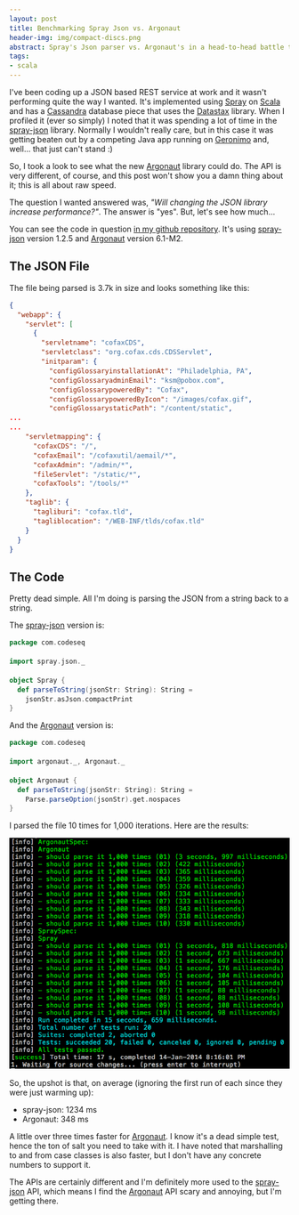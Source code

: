 ```yaml
---
layout: post
title: Benchmarking Spray Json vs. Argonaut
header-img: img/compact-discs.png
abstract: Spray's Json parser vs. Argonaut's in a head-to-head battle to the death.
tags:
- scala
---
```

I've been coding up a JSON based REST service at work and it wasn't performing quite the way I wanted.  It's implemented using [Spray][1] on [Scala][3] and has a [Cassandra][4] database piece that uses the [Datastax][5] library.  When I profiled it (ever so simply) I noted that it was spending a lot of time in the [spray-json][6] library.  Normally I wouldn't really care, but in this case it was getting beaten out by a competing Java app running on [Geronimo][7] and, well... that just can't stand :)

So, I took a look to see what the new [Argonaut][2] library could do.  The API is very different, of course, and this post won't show you a damn thing about it; this is all about raw speed.

The question I wanted answered was, _"Will changing the JSON library increase performance?"_.  The answer is "yes".  But, let's see how much...

You can see the code in question [in my github repository][8].  It's using [spray-json][6] version 1.2.5 and [Argonaut][2] version 6.1-M2.

The JSON File
-------------

The file being parsed is 3.7k in size and looks something like this:

``` json
{
  "webapp": {
    "servlet": [   
      {
        "servletname": "cofaxCDS",
        "servletclass": "org.cofax.cds.CDSServlet",
        "initparam": {
          "configGlossaryinstallationAt": "Philadelphia, PA",
          "configGlossaryadminEmail": "ksm@pobox.com",
          "configGlossarypoweredBy": "Cofax",
          "configGlossarypoweredByIcon": "/images/cofax.gif",
          "configGlossarystaticPath": "/content/static",
...
...
    "servletmapping": {
      "cofaxCDS": "/",
      "cofaxEmail": "/cofaxutil/aemail/*",
      "cofaxAdmin": "/admin/*",
      "fileServlet": "/static/*",
      "cofaxTools": "/tools/*"
    },
    "taglib": {
      "tagliburi": "cofax.tld",
      "tagliblocation": "/WEB-INF/tlds/cofax.tld"
    }
  }
}
```

The Code
--------

Pretty dead simple.  All I'm doing is parsing the JSON from a string back to a string.

The [spray-json][6] version is:

``` scala
package com.codeseq

import spray.json._

object Spray {
  def parseToString(jsonStr: String): String =
    jsonStr.asJson.compactPrint
}
```

And the [Argonaut][2] version is:

``` scala
package com.codeseq

import argonaut._, Argonaut._

object Argonaut {
  def parseToString(jsonStr: String): String =
    Parse.parseOption(jsonStr).get.nospaces
}
```

I parsed the file 10 times for 1,000 iterations.  Here are the results:

<img src="/images/spray-vs-argonaut.png" class="unadorned"/>

So, the upshot is that, on average (ignoring the first run of each since they were just warming up):

- spray-json: 1234 ms
- Argonaut: 348 ms

A little over three times faster for [Argonaut][2].  I know it's a dead simple test, hence the ton of salt you need to take with it.  I have noted that marshalling to and from case classes is also faster, but I don't have any concrete numbers to support it.

The APIs are certainly different and I'm definitely more used to the [spray-json][6] API, which means I find the [Argonaut][2] API scary and annoying, but I'm getting there.

  [1]: http://spray.io "Spray"
  [2]: http://argonaut.io "Argonaut"
  [3]: http://scala-lang.org "Scala"
  [4]: http://cassandra.apache.org "Cassandra"
  [5]: http://datastax.com "Datastax"
  [6]: https://github.com/spray/spray-json "spray-json"
  [7]: http://geronimo.apache.org/ "Geronimo"
  [8]: https://github.com/derekwyatt/spray-json-vs-argonaut "spray-vs-argonaut"
